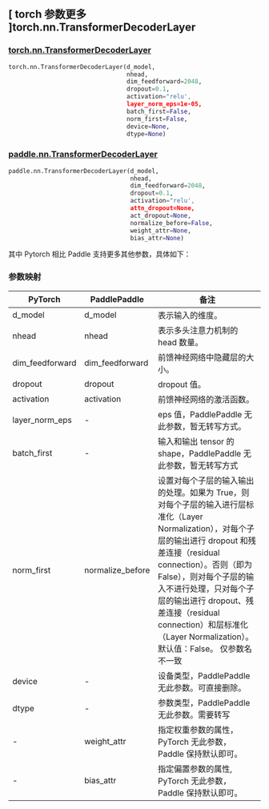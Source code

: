 ## [ torch 参数更多 ]torch.nn.TransformerDecoderLayer
### [torch.nn.TransformerDecoderLayer](https://pytorch.org/docs/1.13/generated/torch.nn.TransformerDecoderLayer.html?highlight=transformerdecoderlayer#torch.nn.TransformerDecoderLayer)

```python
torch.nn.TransformerDecoderLayer(d_model,
                                 nhead,
                                 dim_feedforward=2048,
                                 dropout=0.1,
                                 activation="relu',
                                 layer_norm_eps=1e-05,
                                 batch_first=False,
                                 norm_first=False,
                                 device=None,
                                 dtype=None)
```
### [paddle.nn.TransformerDecoderLayer](https://www.paddlepaddle.org.cn/documentation/docs/zh/api/paddle/nn/TransformerDecoderLayer_cn.html#transformerdecoderlayer)

```python
paddle.nn.TransformerDecoderLayer(d_model,
                                  nhead,
                                  dim_feedforward=2048,
                                  dropout=0.1,
                                  activation="relu',
                                  attn_dropout=None,
                                  act_dropout=None,
                                  normalize_before=False,
                                  weight_attr=None,
                                  bias_attr=None)
```

其中 Pytorch 相比 Paddle 支持更多其他参数，具体如下：
### 参数映射
| PyTorch       | PaddlePaddle | 备注                                                   |
| ------------- | ------------ | ------------------------------------------------------ |
| d_model     |      d_model       | 表示输入的维度。  |
| nhead     | nhead            | 表示多头注意力机制的 head 数量。  |
| dim_feedforward     | dim_feedforward            | 前馈神经网络中隐藏层的大小。  |
| dropout      | dropout            | dropout 值。  |
| activation     | activation           | 前馈神经网络的激活函数。  |
| layer_norm_eps | -       | eps 值，PaddlePaddle 无此参数，暂无转写方式。  |
| batch_first     | -            | 输入和输出 tensor 的 shape，PaddlePaddle 无此参数，暂无转写方式  |
| norm_first             | normalize_before  | 设置对每个子层的输入输出的处理。如果为 True，则对每个子层的输入进行层标准化（Layer Normalization），对每个子层的输出进行 dropout 和残差连接（residual connection）。否则（即为 False），则对每个子层的输入不进行处理，只对每个子层的输出进行 dropout、残差连接（residual connection）和层标准化（Layer Normalization）。默认值：False。  仅参数名不一致|
| device        | -            | 设备类型，PaddlePaddle 无此参数。可直接删除。         |
| dtype         | -            | 参数类型，PaddlePaddle 无此参数。需要转写         |
| -             | weight_attr  | 指定权重参数的属性，PyTorch 无此参数，Paddle 保持默认即可。 |
| -             | bias_attr    | 指定偏置参数的属性, PyTorch 无此参数，Paddle 保持默认即可。 |



